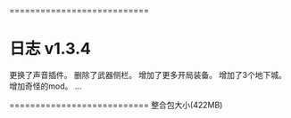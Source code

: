 ===========================
# 日志 v1.3.4
更换了声音插件。
删除了武器侧栏。
增加了更多开局装备。
增加了3个地下城。
增加奇怪的mod。
...

===========================
整合包大小(422MB)